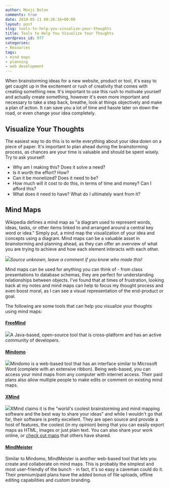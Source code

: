 ```yaml
---
author: Monji Dolon
comments: true
date: 2010-05-11 00:26:16+00:00
layout: post
slug: tools-to-help-you-visualize-your-thoughts
title: Tools to Help You Visualize Your Thoughts
wordpress_id: 977
categories:
- Resources
tags:
- mind maps
- planning
- web development
---
```


When brainstorming ideas for a new website, product or tool, it's easy to get caught up in the excitement or rush of creativity that comes with creating something new.  It's important to use this rush to motivate yourself and actually create something, however it's even more important and necessary to take a step back, breathe, look at things objectively and make a plan of action.  It can save you a lot of time and hassle later on down the road, or even change your idea completely.


## Visualize Your Thoughts

The easiest way to do this is to write everything about your idea down on a piece of paper.  It's important to plan ahead during the brainstorming process, as chances are your time is valuable and should be spent wisely.  Try to ask yourself:


  * Why am I making this?  Does it solve a need?
  * Is it worth the effort?  How?
  * Can it be monetized?  Does it need to be?
  * How much will it cost to do this, in terms of time and money?  Can I afford this?
  * What does it need to have?  What do I ultimately want from it?


## Mind Maps

Wikipedia defines a mind map as "a diagram used to represent words, ideas, tasks, or other items linked to and arranged around a central key word or idea."  Simply put, a mind map the visualization of your idea and concepts using a diagram.  Mind maps can be a valuable asset in brainstorming and planning ahead, as they can offer an overview of what you are trying to achieve and how each element interacts with each other.

![](http://devgrow.s3.amazonaws.com/assets/images/simpleman.gif)_Source unknown, leave a comment if you know who made this!_

Mind maps can be used for anything you can think of - from class presentations to database schemas, they are perfect for understanding relationships between objects.  I've found that at times of frustration, looking back at my notes and mind maps can help to focus my thought process and even boost moral, as I can see a visual representation of the end-product or goal.

The following are some tools that can help you visualize your thoughts using mind maps:


#### [FreeMind](http://freemind.sourceforge.net/wiki/index.php/Main_Page)

[![](http://devgrow.s3.amazonaws.com/assets/images/freemind.gif)](http://freemind.sourceforge.net/)A Java-based, open-source tool that is cross-platform and has an active community of developers.


#### [Mindomo](http://www.mindomo.com/)

[![](http://devgrow.s3.amazonaws.com/assets/images/mindomo.gif)](http://www.mindomo.com/)Mindomo is a web-based tool that has an interface similar to Microsoft Word (complete with an extensive ribbon).  Being web-based, you can access your mind maps from any computer with internet access.  Their paid plans also allow multiple people to make edits or comment on existing mind maps.


#### [XMind](http://www.xmind.net/)

[![](http://devgrow.s3.amazonaws.com/assets/images/xmind.gif)](http://www.xmind.net/)XMind claims it is the "world's coolest brainstorming and mind mapping software and the best way to share your ideas" and while I wouldn't go that far, their software is pretty excellent.  They are open source and provide a host of features, the coolest (in my opinion) being that you can easily export maps as HTML, images or just plain text.  You can also share your work online, or [check out maps](http://www.xmind.net/share/lshimokawa/web-services/) that others have shared.


#### [MindMeister](http://www.mindmeister.com/)

Similar to Mindomo, MindMeister is another web-based tool that lets you create and collaborate on mind maps.  This is probably the simplest and most user-friendly of the bunch - in fact, it's so easy a caveman could do it.  Their premium/paid plans have the added bonus of file uploads, offline editing capabilities and custom branding.
